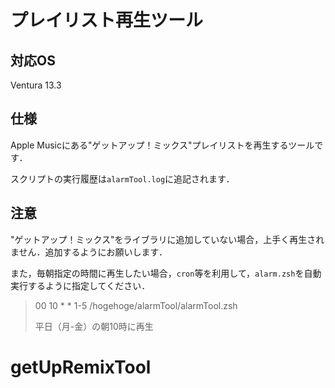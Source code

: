 # プレイリスト再生ツール

## 対応OS

Ventura 13.3

## 仕様

Apple Musicにある"ゲットアップ！ミックス"プレイリストを再生するツールです．

スクリプトの実行履歴は```alarmTool.log```に追記されます．

## 注意

"ゲットアップ！ミックス"をライブラリに追加していない場合，上手く再生されません．追加するようにお願いします．

また，毎朝指定の時間に再生したい場合，```cron```等を利用して，```alarm.zsh```を自動実行するように指定してください．

> 00 10 * * 1-5 /hogehoge/alarmTool/alarmTool.zsh
> 
> 平日（月-金）の朝10時に再生
# getUpRemixTool
